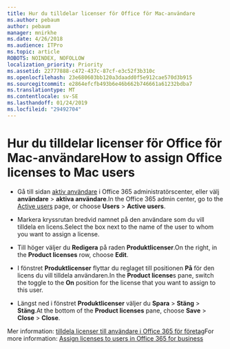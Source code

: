 ```yaml
---
title: Hur du tilldelar licenser för Office för Mac-användare
ms.author: pebaum
author: pebaum
manager: mnirkhe
ms.date: 4/26/2018
ms.audience: ITPro
ms.topic: article
ROBOTS: NOINDEX, NOFOLLOW
localization_priority: Priority
ms.assetid: 22777888-c472-437c-87cf-e3c52f3b310c
ms.openlocfilehash: 23e680603bb120a3daadd0f5e912cae570d3b915
ms.sourcegitcommit: e2864efcfb493b6e46b662b746661a61232bdba7
ms.translationtype: MT
ms.contentlocale: sv-SE
ms.lasthandoff: 01/24/2019
ms.locfileid: "29492704"
---
```

# <a name="how-to-assign-office-licenses-to-mac-users"></a><span data-ttu-id="a2b21-102">Hur du tilldelar licenser för Office för Mac-användare</span><span class="sxs-lookup"><span data-stu-id="a2b21-102">How to assign Office licenses to Mac users</span></span>

- <span data-ttu-id="a2b21-103">Gå till sidan [aktiv användare](https://go.microsoft.com/fwlink/p/?linkid=834822) i Office 365 administratörscenter, eller välj **användare** \> **aktiva användare**.</span><span class="sxs-lookup"><span data-stu-id="a2b21-103">In the Office 365 admin center, go to the [Active users](https://go.microsoft.com/fwlink/p/?linkid=834822) page, or choose **Users** \> **Active users**.</span></span>
    
- <span data-ttu-id="a2b21-104">Markera kryssrutan bredvid namnet på den användare som du vill tilldela en licens.</span><span class="sxs-lookup"><span data-stu-id="a2b21-104">Select the box next to the name of the user to whom you want to assign a license.</span></span>
    
- <span data-ttu-id="a2b21-105">Till höger väljer du **Redigera** på raden **Produktlicenser**.</span><span class="sxs-lookup"><span data-stu-id="a2b21-105">On the right, in the **Product licenses** row, choose **Edit**.</span></span>
    
- <span data-ttu-id="a2b21-106">I fönstret **Produktlicenser** flyttar du reglaget till positionen **På** för den licens du vill tilldela användaren.</span><span class="sxs-lookup"><span data-stu-id="a2b21-106">In the **Product license**s pane, switch the toggle to the **On** position for the license that you want to assign to this user.</span></span> 
    
- <span data-ttu-id="a2b21-107">Längst ned i fönstret **Produktlicenser** väljer du **Spara** \> **Stäng** \> **Stäng**.</span><span class="sxs-lookup"><span data-stu-id="a2b21-107">At the bottom of the **Product licenses** pane, choose **Save** \> **Close** \> **Close**.</span></span>
    
<span data-ttu-id="a2b21-108">Mer information: [tilldela licenser till användare i Office 365 för företag](.md)</span><span class="sxs-lookup"><span data-stu-id="a2b21-108">For more information: [Assign licenses to users in Office 365 for business](.md)</span></span>
  

